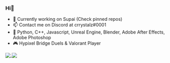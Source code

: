 ### Hi👋
- 🔭 Currently working on Supai (Check pinned repos)
- 📫 Contact me on Discord at crrystalz#0001
- 💼 Python, C++, Javascript, Unreal Engine, Blender, Adobe After Effects, Adobe Photoshop
- 🎮 Hypixel Bridge Duels & Valorant Player


<a href="https://github.com/anuraghazra/github-readme-stats">
  <img align="center" src="https://github-readme-stats.vercel.app/api?username=crrystalz&show_icons=true&theme=tokyonight" />
</a>
<a href="https://github.com/anuraghazra/github-readme-stats">
  <img align="center" src="https://github-readme-stats.vercel.app/api/top-langs/?username=crrystalz&theme=tokyonight" />
</a>
